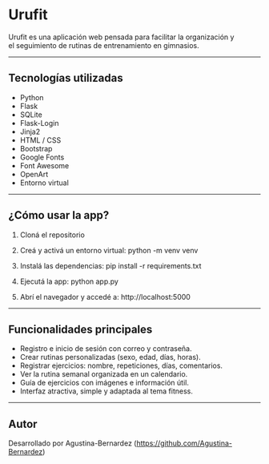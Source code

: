 # Urufit 

Urufit es una aplicación web pensada para facilitar la organización y  
el seguimiento de rutinas de entrenamiento en gimnasios.

---

## Tecnologías utilizadas

- Python  
- Flask  
- SQLite  
- Flask-Login  
- Jinja2  
- HTML / CSS  
- Bootstrap  
- Google Fonts  
- Font Awesome  
- OpenArt 
- Entorno virtual

---

##  ¿Cómo usar la app?

1. Cloná el repositorio

2. Creá y activá un entorno virtual:
   python -m venv venv

3. Instalá las dependencias:
   pip install -r requirements.txt

4. Ejecutá la app:
   python app.py

5. Abrí el navegador y accedé a:
   http://localhost:5000

---

## Funcionalidades principales

- Registro e inicio de sesión con correo y contraseña.
- Crear rutinas personalizadas (sexo, edad, días, horas).
- Registrar ejercicios: nombre, repeticiones, días, comentarios.
- Ver la rutina semanal organizada en un calendario.
- Guía de ejercicios con imágenes e información útil.
- Interfaz atractiva, simple y adaptada al tema fitness.


---

## Autor

Desarrollado por Agustina-Bernardez (https://github.com/Agustina-Bernardez)



   

